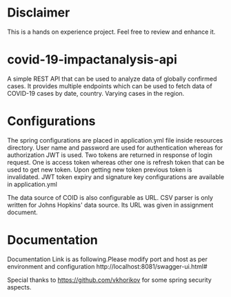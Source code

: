# Disclaimer
This is a hands on experience project. Feel free to review and enhance it. 

# covid-19-impactanalysis-api
A simple REST API that can be used to analyze data of globally confirmed cases. It provides multiple endpoints which can be used to fetch data of COVID-19 cases by date, country. Varying cases in the region.

# Configurations
The spring configurations are placed in application.yml file inside resources directory. User name and password are used for authentication whereas for authorization JWT is used. Two tokens are returned in response of login request. One is access token whereas other one is refresh token that can be used to get new token. Upon getting new token previous token is invalidated. JWT token expiry and signature key configurations are available in application.yml

The data source of COID is also configurable as URL. CSV parser is only written for Johns Hopkins' data source. Its URL was given in assignment document.

# Documentation
Documentation Link is as following.Please modify port and host as per environment and configuration
http://localhost:8081/swagger-ui.html#

Special thanks to https://github.com/vkhorikov for some spring security aspects.
